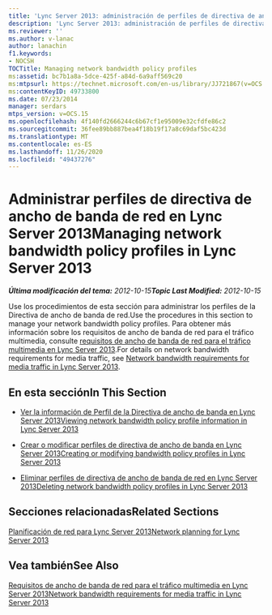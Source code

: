 ```yaml
---
title: 'Lync Server 2013: administración de perfiles de directiva de ancho de banda de red'
description: 'Lync Server 2013: administración de perfiles de directiva de ancho de banda de red.'
ms.reviewer: ''
ms.author: v-lanac
author: lanachin
f1.keywords:
- NOCSH
TOCTitle: Managing network bandwidth policy profiles
ms:assetid: bc7b1a8a-5dce-425f-a84d-6a9aff569c20
ms:mtpsurl: https://technet.microsoft.com/en-us/library/JJ721867(v=OCS.15)
ms:contentKeyID: 49733800
ms.date: 07/23/2014
manager: serdars
mtps_version: v=OCS.15
ms.openlocfilehash: 4f140fd2666244c6b67cf1e95009e32cfdfe86c2
ms.sourcegitcommit: 36fee89bb887bea4f18b19f17a8c69daf5bc423d
ms.translationtype: MT
ms.contentlocale: es-ES
ms.lasthandoff: 11/26/2020
ms.locfileid: "49437276"
---
```

# <a name="managing-network-bandwidth-policy-profiles-in-lync-server-2013"></a><span data-ttu-id="89240-103">Administrar perfiles de directiva de ancho de banda de red en Lync Server 2013</span><span class="sxs-lookup"><span data-stu-id="89240-103">Managing network bandwidth policy profiles in Lync Server 2013</span></span>

<div data-xmlns="http://www.w3.org/1999/xhtml">

<div class="topic" data-xmlns="http://www.w3.org/1999/xhtml" data-msxsl="urn:schemas-microsoft-com:xslt" data-cs="https://msdn.microsoft.com/">

<div data-asp="https://msdn2.microsoft.com/asp">



</div>

<div id="mainSection">

<div id="mainBody"><span data-ttu-id="89240-104">

<span> </span></span><span class="sxs-lookup"><span data-stu-id="89240-104">

<span> </span></span></span>

<span data-ttu-id="89240-105">_**Última modificación del tema:** 2012-10-15_</span><span class="sxs-lookup"><span data-stu-id="89240-105">_**Topic Last Modified:** 2012-10-15_</span></span>

<span data-ttu-id="89240-106">Use los procedimientos de esta sección para administrar los perfiles de la Directiva de ancho de banda de red.</span><span class="sxs-lookup"><span data-stu-id="89240-106">Use the procedures in this section to manage your network bandwidth policy profiles.</span></span> <span data-ttu-id="89240-107">Para obtener más información sobre los requisitos de ancho de banda de red para el tráfico multimedia, consulte [requisitos de ancho de banda de red para el tráfico multimedia en Lync Server 2013](lync-server-2013-network-bandwidth-requirements-for-media-traffic.md).</span><span class="sxs-lookup"><span data-stu-id="89240-107">For details on network bandwidth requirements for media traffic, see [Network bandwidth requirements for media traffic in Lync Server 2013](lync-server-2013-network-bandwidth-requirements-for-media-traffic.md).</span></span>

<div>

## <a name="in-this-section"></a><span data-ttu-id="89240-108">En esta sección</span><span class="sxs-lookup"><span data-stu-id="89240-108">In This Section</span></span>

  - [<span data-ttu-id="89240-109">Ver la información de Perfil de la Directiva de ancho de banda en Lync Server 2013</span><span class="sxs-lookup"><span data-stu-id="89240-109">Viewing network bandwidth policy profile information in Lync Server 2013</span></span>](lync-server-2013-viewing-network-bandwidth-policy-profile-information.md)

  - [<span data-ttu-id="89240-110">Crear o modificar perfiles de directiva de ancho de banda en Lync Server 2013</span><span class="sxs-lookup"><span data-stu-id="89240-110">Creating or modifying bandwidth policy profiles in Lync Server 2013</span></span>](lync-server-2013-creating-or-modifying-bandwidth-policy-profiles.md)

  - [<span data-ttu-id="89240-111">Eliminar perfiles de directiva de ancho de banda de red en Lync Server 2013</span><span class="sxs-lookup"><span data-stu-id="89240-111">Deleting network bandwidth policy profiles in Lync Server 2013</span></span>](lync-server-2013-deleting-network-bandwidth-policy-profiles.md)

</div>

<div>

## <a name="related-sections"></a><span data-ttu-id="89240-112">Secciones relacionadas</span><span class="sxs-lookup"><span data-stu-id="89240-112">Related Sections</span></span>

[<span data-ttu-id="89240-113">Planificación de red para Lync Server 2013</span><span class="sxs-lookup"><span data-stu-id="89240-113">Network planning for Lync Server 2013</span></span>](lync-server-2013-network-planning.md)

</div>

<div>

## <a name="see-also"></a><span data-ttu-id="89240-114">Vea también</span><span class="sxs-lookup"><span data-stu-id="89240-114">See Also</span></span>


[<span data-ttu-id="89240-115">Requisitos de ancho de banda de red para el tráfico multimedia en Lync Server 2013</span><span class="sxs-lookup"><span data-stu-id="89240-115">Network bandwidth requirements for media traffic in Lync Server 2013</span></span>](lync-server-2013-network-bandwidth-requirements-for-media-traffic.md)  
  

<span data-ttu-id="89240-116"></div>

</div>

<span> </span>

</div>

</div>

</span><span class="sxs-lookup"><span data-stu-id="89240-116"></div>

</div>

<span> </span>

</div>

</div>

</span></span></div>

